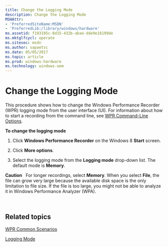 ```yaml
---
title: Change the Logging Mode
description: Change the Logging Mode
MSHAttr:
- 'PreferredSiteName:MSDN'
- 'PreferredLib:/library/windows/hardware'
ms.assetid: f193105c-8d15-432b-abae-dde9e16199de
ms.mktglfcycl: operate
ms.sitesec: msdn
ms.author: sapaetsc
ms.date: 05/05/2017
ms.topic: article
ms.prod: windows-hardware
ms.technology: windows-oem
---
```


# Change the Logging Mode


This procedure shows how to change the Windows Performance Recorder (WPR) logging mode from the user interface (UI). For information about how to start a recording from the command line, see [WPR Command-Line Options](wpr-command-line-options.md).

**To change the logging mode**

1.  Click **Windows Performance Recorder** on the Windows 8 **Start** screen.

2.  Click **More options**.

3.  Select the logging mode from the **Logging mode** drop-down list. The default mode is **Memory**.

**Caution**  
For longer recordings, select **Memory**. When you select **File**, the file can grow very large because the available disk space is the only limitation to file size. If the file is too large, you might not be able to analyze it in Windows Performance Analyzer (WPA).

 

## Related topics


[WPR Common Scenarios](windows-performance-recorder-common-scenarios.md)

[Logging Mode](logging-mode.md)

 

 








